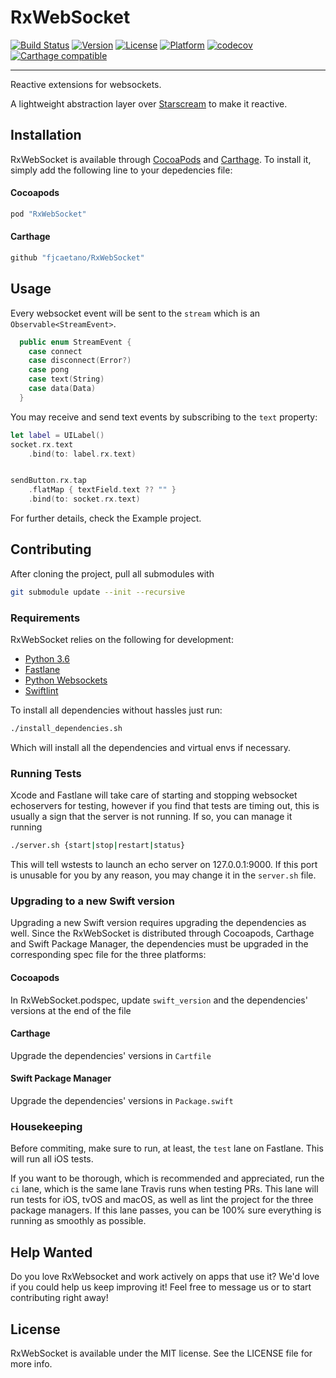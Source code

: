 # RxWebSocket

[![Build Status](https://travis-ci.org/fjcaetano/RxWebSocket.svg?branch=master)](https://travis-ci.org/fjcaetano/RxWebSocket)
[![Version](https://img.shields.io/cocoapods/v/RxWebSocket.svg?style=flat)](http://cocoapods.org/pods/RxWebSocket)
[![License](https://img.shields.io/cocoapods/l/RxWebSocket.svg?style=flat)](http://cocoapods.org/pods/RxWebSocket)
[![Platform](https://img.shields.io/cocoapods/p/RxWebSocket.svg?style=flat)](http://cocoapods.org/pods/RxWebSocket)
[![codecov](https://codecov.io/gh/fjcaetano/RxWebSocket/branch/master/graph/badge.svg)](https://codecov.io/gh/fjcaetano/RxWebSocket)
[![Carthage compatible](https://img.shields.io/badge/Carthage-compatible-4BC51D.svg?style=flat)](https://github.com/Carthage/Carthage)

---

Reactive extensions for websockets.

A lightweight abstraction layer over [Starscream](https://github.com/daltoniam/Starscream) to make it reactive.

## Installation

RxWebSocket is available through [CocoaPods](http://cocoapods.org) and
[Carthage](https://github.com/Carthage/Carthage). To install it, simply add the
following line to your depedencies file:

#### Cocoapods

```ruby
pod "RxWebSocket"
```

#### Carthage

```ruby
github "fjcaetano/RxWebSocket"
```

## Usage

Every websocket event will be sent to the `stream` which is an `Observable<StreamEvent>`.

```swift
  public enum StreamEvent {
    case connect
    case disconnect(Error?)
    case pong
    case text(String)
    case data(Data)
  }
```

You may receive and send text events by subscribing to the `text` property:

```swift
let label = UILabel()
socket.rx.text
    .bind(to: label.rx.text)


sendButton.rx.tap
    .flatMap { textField.text ?? "" }
    .bind(to: socket.rx.text)
```

For further details, check the Example project.

## Contributing

After cloning the project, pull all submodules with

```sh
git submodule update --init --recursive
```

### Requirements

RxWebSocket relies on the following for development:

- [Python 3.6](https://www.python.org/download/releases/3.0/)
- [Fastlane](https://github.com/fastlane/fastlane)
- [Python Websockets](https://github.com/aaugustin/websockets)
- [Swiftlint](https://github.com/realm/SwiftLint)

To install all dependencies without hassles just run:

```sh
./install_dependencies.sh
```

Which will install all the dependencies and virtual envs if necessary.

### Running Tests

Xcode and Fastlane will take care of starting and stopping websocket echoservers
for testing, however if you find that tests are timing out, this is usually a
sign that the server is not running. If so, you can manage it running

```sh
./server.sh {start|stop|restart|status}
```

This will tell wstests to launch an echo server on 127.0.0.1:9000. If this port
is unusable for you by any reason, you may change it in the `server.sh` file.

### Upgrading to a new Swift version

Upgrading a new Swift version requires upgrading the dependencies as well. Since the RxWebSocket is
distributed through Cocoapods, Carthage and Swift Package Manager, the dependencies must be upgraded
in the corresponding spec file for the three platforms:

#### Cocoapods

In RxWebSocket.podspec, update `swift_version` and the dependencies' versions at the end of the file

#### Carthage

Upgrade the dependencies' versions in `Cartfile`

#### Swift Package Manager

Upgrade the dependencies' versions in `Package.swift`

### Housekeeping

Before commiting, make sure to run, at least, the `test` lane on Fastlane. This will run all iOS
tests.

If you want to be thorough, which is recommended and appreciated, run the `ci` lane, which is the
same lane Travis runs when testing PRs. This lane will run tests for iOS, tvOS and macOS, as well as
lint the project for the three package managers. If this lane passes, you can be 100% sure everything
is running as smoothly as possible.

## Help Wanted

Do you love RxWebsocket and work actively on apps that use it? We'd love if you could help us keep improving it!
Feel free to message us or to start contributing right away!

## License

RxWebSocket is available under the MIT license. See the LICENSE file for more info.
